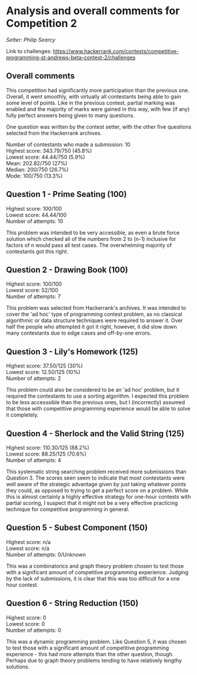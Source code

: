 # Analysis and overall comments for Competition 2

*Setter: Philip Searcy*

Link to challenges: https://www.hackerrank.com/contests/competitive-programming-st-andrews-beta-contest-2/challenges

## Overall comments

This competition had significantly more participation than the previous one.
Overall, it went smoothly, with virtually all contestants being able to gain some level of points.
Like in the previous contest, partial marking was enabled and the majority of marks were gained in this way, with few (if any) fully perfect answers being given to many questions.

One question was written by the contest setter, with the other five questions selected from the Hackerrank archives.

Number of contestants who made a submission: 10 <br>
Highest score: 343.79/750 (45.8%)<br> 
Lowest score: 44.44/750 (5.9%)<br>
Mean: 202.82/750 (27%)<br>
Median: 200/750 (26.7%)<br>
Mode: 100/750 (13.3%)
## Question 1 - Prime Seating (100)

Highest score: 100/100 <br>
Lowest score: 44.44/100 <br>
Number of attempts: 10

This problem was intended to be very accessible, as even a brute force solution which checked all of the numbers from 2 to (n-1) inclusive for factors of n would pass all test cases.
The overwhelming majority of contestants got this right.

## Question 2 - Drawing Book (100)

Highest score: 100/100 <br>
Lowest score: 52/100 <br>
Number of attempts: 7

This problem was selected from Hackerrank's archives. It was intended to cover the 'ad hoc' type of programming contest problem, as no classical algorithmic or data structure techniques were required to answer it. Over half the people who attempted it got it right, however, it did slow down many contestants due to edge cases and off-by-one errors.

## Question 3 - Lily's Homework (125)

Highest score: 37.50/125 (30%) <br>
Lowest score: 12.50/125 (10%) <br>
Number of attempts: 2

This problem could also be considered to be an 'ad hoc' problem, but it required the contestants to use a sorting algorithm.
I expected this problem to be less accesssible than the previous ones, but I (incorrectly) assumed that those with competitive programming experience
would be able to solve it completely.

## Question 4 - Sherlock and the Valid String (125)
Highest score: 110.30/125 (88.2%)<br>
Lowest score: 88.25/125 (70.6%) <br>
Number of attempts: 4

This systematic string searching problem received more submissions than Question 3.
The scores seen seem to indicate that most contestants were well aware of the strategic advantage
given by just taking whatever points they could, as opposed to trying to get a perfect score on a problem.
While this is almost certainly a highly effective strategy for one-hour contests with partial scoring, I suspect
that it might not be a very effective practicing technique for competitive programming in general.

## Question 5 - Subest Component (150)
Highest score: n/a <br>
Lowest score: n/a <br>
Number of attempts: 0/Unknown

This was a combinatorics and graph theory problem chosen to test those with a significant amount of competitive programming
experience. Judging by the lack of submissions, it is clear that this was too difficult for a one hour contest.

## Question 6 - String Reduction (150)
Highest score: 0 <br>
Lowest score: 0 <br>
Number of attempts: 0

This was a dynamic programming problem. Like Question 5, it was chosen to test those with a significant amount of competitive
programming experience - this had more attempts than the other question, though. Perhaps due to graph theory problems tending to have
relatively lengthy solutions.
